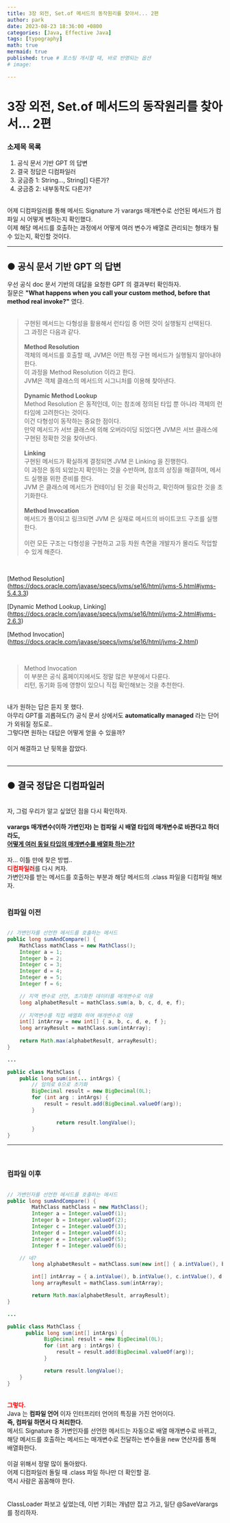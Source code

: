 ```yaml
---
title: 3장 외전, Set.of 메서드의 동작원리를 찾아서... 2편
author: park
date: 2023-08-23 18:36:00 +0800
categories: [Java, Effective Java]
tags: [typography]
math: true
mermaid: true
published: true # 포스팅 개시할 때, 바로 반영되는 옵션
# image: 

---
```


# 3장 외전, Set.of 메서드의 동작원리를 찾아서... 2편

### 소제목 목록

1. 공식 문서 기반 GPT 의 답변<br>
2. 결국 정답은 디컴파일러<br>
3. 궁금증 1: String..., String[] 다른가?<br>
4. 궁금증 2: 내부동작도 다른가?<br>

<br>
어제 디컴파일러를 통해 메서드 Signature 가 varargs 매개변수로 선언된 메서드가 컴파일 시 어떻게 변하는지 확인했다.<br> 
이제 해당 메서드를 호출하는 과정에서 어떻게 여러 변수가 배열로 관리되는 형태가 될 수 있는지, 확인할 것이다.<br> 

---

## ● 공식 문서 기반 GPT 의 답변

우선 공식 doc 문서 기반의 대답을 요청한 GPT 의 결과부터 확인하자.<br>
질문은 <b>"What happens when you call your custom method, before that method real invoke?"</b> 였다.<br>
<br>

> 구현된 메서드는 다형성을 활용해서 런타임 중 어떤 것이 실행될지 선택된다.<br>
> 그 과정은 다음과 같다.<br>
><br>
> <b>Method Resolution</b><br>
> 객체의 메서드를 호출할 때, JVM은 어떤 특정 구현 메서드가 실행될지 알아내야 한다.<br>
> 이 과정을 Method Resolution 이라고 한다.<br>
> JVM은 객체 클래스의 메서드의 시그니처를 이용해 찾아낸다.<br>
><br>
> <b>Dynamic Method Lookup</b><br>
> Method Resolution 은 동적인데, 이는 참조에 정의된 타입 뿐 아니라 객체의 런타임에 고려한다는 것이다.<br>
> 이건 다형성이 동작하는 중요한 점이다.<br>
> 만약 메서드가 서브 클래스에 의해 오버라이딩 되었다면 JVM은 서브 클래스에 구현된 정확한 것을 찾아낸다.<br>
> <br>
> <b>Linking</b><br>
> 구현된 메서드가 확실하게 결정되면 JVM 은 Linking 을 진행한다.<br>
> 이 과정은 동의 되었는지 확인하는 것을 수반하며, 참조의 상징을 해결하며, 메서드 실행을 위한 준비를 한다.<br>
> JVM 은 클래스에 메서드가 컨테이닝 된 것을 확신하고, 확인하며 필요한 것을 초기화한다.<br>
> <br>
> <b>Method Invocation</b><br>
> 메서드가 풀이되고 링크되면 JVM 은 실재로 메서드의 바이트코드 구조를 실행한다.<br>
><br>
> 이런 모든 구조는 다형성을 구현하고 고등 차원 측면을 개발자가 몰라도 작업할 수 있게 해준다.<br>

<br>

[Method Resolution] (https://docs.oracle.com/javase/specs/jvms/se16/html/jvms-5.html#jvms-5.4.3.3)

[Dynamic Method Lookup, Linking] (https://docs.oracle.com/javase/specs/jvms/se16/html/jvms-2.html#jvms-2.6.3)

[Method Invocation] (https://docs.oracle.com/javase/specs/jvms/se16/html/jvms-2.html)

<br>

> Method Invocation<br>
> 이 부분은 공식 홈페이지에서도 정말 많은 부분에서 다룬다.<br>
> 리턴, 동기화 등에 영향이 있으니 직접 확인해보는 것을 추천한다.<br>

<br>
내가 원하는 답은 듣지 못 했다.<br>
아무리 GPT를 괴롭혀도(?) 공식 문서 상에서도 <b>automatically managed</b> 라는 단어가 외워질 정도로..<br>
그렇다면 원하는 대답은 어떻게 얻을 수 있을까?<br>
<br>
이거 해결하고 난 뒷목을 잡았다.<br>
<br>

---

## ● 결국 정답은 디컴파일러

<br>
자, 그럼 우리가 알고 싶었던 점을 다시 확인하자.<br>
<br>
<b>
varargs 매개변수(이하 가변인자) 는 컴파일 시 배열 타입의 매개변수로 바뀐다고 하더라도,<br>
<span style="text-decoration: underline;">어떻게 여러 동일 타입의 매개변수를 배열화 하는가?</span><br>
</b>
<br>
자... 이틀 만에 찾은 방법..<br>
<b style="color: red;">디컴파일러</b>를 다시 켜자.<br>
가변인자를 받는 메서드를 호출하는 부분과 해당 메서드의 .class 파일을 디컴파일 해보자.<br>
<br>

### 컴파일 이전

```java

// 가변인자를 선언한 메서드를 호출하는 메서드
public long sumAndCompare() {
	MathClass mathClass = new MathClass();
	Integer a = 1;
	Integer b = 2;
	Integer c = 3;
	Integer d = 4;
	Integer e = 5;
	Integer f = 6;

	// 지역 변수로 선언, 초기화한 데이터를 매개변수로 이용
	long alphabetResult = mathClass.sum(a, b, c, d, e, f);
        
	// 지역변수를 직접 배열화 하여 매개변수로 이용
	int[] intArray = new int[] { a, b, c, d, e, f };
	long arrayResult = mathClass.sum(intArray);
        
	return Math.max(alphabetResult, arrayResult);
}

...

public class MathClass {
	public long sum(int... intArgs) {
		// 임의로 0으로 초기화
		BigDecimal result = new BigDecimal(0L);
		for (int arg : intArgs) {
			result = result.add(BigDecimal.valueOf(arg));
		}

        		return result.longValue();
    	}
}

```

---

<br>

### 컴파일 이후

```java

// 가변인자를 선언한 메서드를 호출하는 메서드
public long sumAndCompare() {
    	MathClass mathClass = new MathClass();
    	Integer a = Integer.valueOf(1);
    	Integer b = Integer.valueOf(2);
    	Integer c = Integer.valueOf(3);
    	Integer d = Integer.valueOf(4);
    	Integer e = Integer.valueOf(5);
    	Integer f = Integer.valueOf(6);

	// 네?
    	long alphabetResult = mathClass.sum(new int[] { a.intValue(), b.intValue(), c.intValue(), d.intValue(), e.intValue(), f.intValue() });

    	int[] intArray = { a.intValue(), b.intValue(), c.intValue(), d.intValue(), e.intValue(), f.intValue() };
    	long arrayResult = mathClass.sum(intArray);

    	return Math.max(alphabetResult, arrayResult);
}

...

public class MathClass {
	  public long sum(int[] intArgs) {
    		BigDecimal result = new BigDecimal(0L);
    		for (int arg : intArgs) {
      			result = result.add(BigDecimal.valueOf(arg));
    		}

    		return result.longValue();
  	}
}

```

<br>
<b style="color: red;">그렇다.</b><br>
Java 는 <b>컴파일 언어</b> 이자 인터프리터 언어의 특징을 가진 언어이다.<br>
<b>즉, 컴파일 하면서 다 처리한다.</b><br>
메서드 Signature 중 가변인자를 선언한 메서드는 자동으로 배열 매개변수로 바뀌고,<br>
해당 메서드를 호출하는 메서드는 매개변수로 전달하는 변수들을 new 연산자를 통해 배열화한다.<br>
<br>
이걸 위해서 정말 많이 돌아왔다.<br>
어제 디컴파일러 돌릴 때 .class 파일 하나만 더 확인할 걸.<br>
역시 사람은 꼼꼼해야 한다.<br>
<br>
<br>
ClassLoader 파보고 싶었는데, 이번 기회는 개념만 잡고 가고, 일단 @SaveVarargs 를 정리하자.<br>